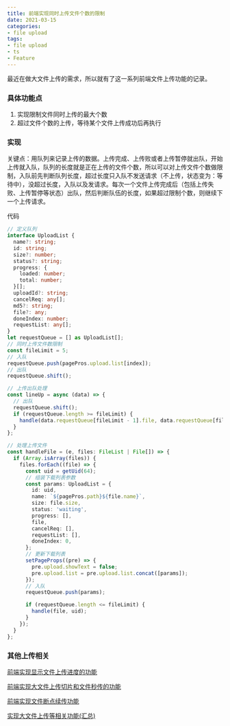 ```yaml
---
title: 前端实现同时上传文件个数的限制
date: 2021-03-15
categories:
- file upload
tags:
- file upload
- ts
- Feature
---
```




最近在做大文件上传的需求，所以就有了这一系列前端文件上传功能的记录。



### 具体功能点

1. 实现限制文件同时上传的最大个数
2. 超过文件个数的上传，等待某个文件上传成功后再执行



### 实现

关键点：用队列来记录上传的数据。上传完成、上传败或者上传暂停就出队，开始上传就入队，队列的长度就是正在上传的文件个数，所以可以对上传文件个数做限制，入队前先判断队列长度，超过长度只入队不发送请求（不上传，状态变为：等待中），没超过长度，入队以及发请求。每次一个文件上传完成后（包括上传失败、上传暂停等状态）出队，然后判断队伍的长度，如果超过限制个数，则继续下一个上传请求。

代码

```ts
// 定义队列
interface UploadList {
  name?: string;
  id: string;
  size?: number;
  status?: string;
  progress: {
    loaded: number;
    total: number;
  }[];
  uploadId?: string;
  cancelReq: any[];
  md5?: string;
  file?: any;
  doneIndex: number;
  requestList: any[];
}
let requestQueue = [] as UploadList[];
// 同时上传文件数限制
const fileLimit = 5;
// 入队
requestQueue.push(pagePros.upload.list[index]);
// 出队
requestQueue.shift();

// 上传出队处理
const lineUp = async (data) => {
  // 出队
  requestQueue.shift();
  if (requestQueue.length >= fileLimit) {
    handle(data.requestQueue[fileLimit - 1].file, data.requestQueue[fileLimit - 1].id);
  }
};

// 处理上传文件
const handleFile = (e, files: FileList | File[]) => {
  if (Array.isArray(files)) {
    files.forEach((file) => {
      const uid = getUid(64);
      // 组装下载列表参数
      const params: UploadList = {
        id: uid,
        name: `${pagePros.path}${file.name}`,
        size: file.size,
        status: 'waiting',
        progress: [],
        file,
        cancelReq: [],
        requestList: [],
        doneIndex: 0,
      };
      // 更新下载列表
      setPageProps((pre) => {
        pre.upload.showText = false;
        pre.upload.list = pre.upload.list.concat([params]);
      });
      // 入队
      requestQueue.push(params);

      if (requestQueue.length <= fileLimit) {
        handle(file, uid);
      }
    });
  }
};

```





### 其他上传相关

[前端实现显示文件上传进度的功能](https://xudany.github.io/file%20upload/2021/03/13/%E5%89%8D%E7%AB%AF%E5%AE%9E%E7%8E%B0%E6%98%BE%E7%A4%BA%E6%96%87%E4%BB%B6%E4%B8%8A%E4%BC%A0%E8%BF%9B%E5%BA%A6%E5%92%8C%E5%A4%A7%E6%96%87%E4%BB%B6%E5%BF%AB%E4%BC%A0%E5%8A%9F%E8%83%BD/)

[前端实现大文件上传切片和文件秒传的功能](https://xudany.github.io/file%20upload/2021/03/12/%E5%89%8D%E7%AB%AF%E5%AE%9E%E7%8E%B0%E5%A4%A7%E6%96%87%E4%BB%B6%E4%B8%8A%E4%BC%A0%E5%88%87%E7%89%87%E5%92%8C%E6%96%87%E4%BB%B6%E7%A7%92%E4%BC%A0%E7%9A%84%E5%8A%9F%E8%83%BD/)

[前端实现文件断点续传功能](https://xudany.github.io/file%20upload/2021/03/14/%E5%89%8D%E7%AB%AF%E5%AE%9E%E7%8E%B0%E6%96%87%E4%BB%B6%E6%96%AD%E7%82%B9%E7%BB%AD%E4%BC%A0%E5%8A%9F%E8%83%BD/)

[实现大文件上传等相关功能(汇总)]()
